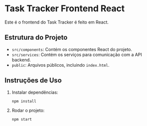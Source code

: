 # Task Tracker Frontend React

Este é o frontend do Task Tracker é feito em React.

## Estrutura do Projeto

- `src/components`: Contém os componentes React do projeto.
- `src/services`: Contém os serviços para comunicação com a API backend.
- `public`: Arquivos públicos, incluindo `index.html`.

## Instruções de Uso

1. Instalar dependências:
   ```
   npm install
   ```

2. Rodar o projeto:
   ```
   npm start
   ```
